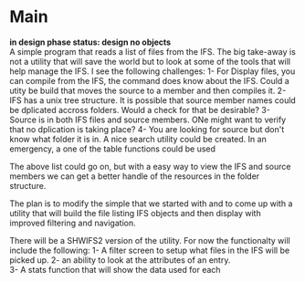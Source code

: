 # Main
**in design phase status: design no objects**  
A simple program that reads a list of files from the IFS.  The big take-away is not a utility that will save the world but to look at some of the tools that will help manage the IFS. I see the following challenges: 
1- For Display files, you can compile from the IFS, the command does know about the IFS. Could a utity be build that moves the source to a member and then compiles it. 
2- IFS has  a unix tree structure. It is possible that source member names could be dplicated accross folders. Would a check for that be desirable? 
3- Source is in both IFS files and source members.  ONe might want to verify that no dplication is taking place? 
4- You are looking for source but don't know what folder it is in.  A nice search utility could be created. In an emergency, a one of the table functions could be used 

The above list could go on, but with a easy way to view the IFS and source members we can get a better handle of the resources in the folder structure.  

The plan is to modify the simple that we started with and to come up with a utility that will build the file listing IFS objects and then display with improved filtering and navigation. 

There will be a SHWIFS2 version of the utility. For now the functionalty will include the following: 
1- A filter screen to setup what files in the IFS will be picked up. 
2- an ability to look at the attributes of an entry.  
3- A stats function that will show the data used for each 

